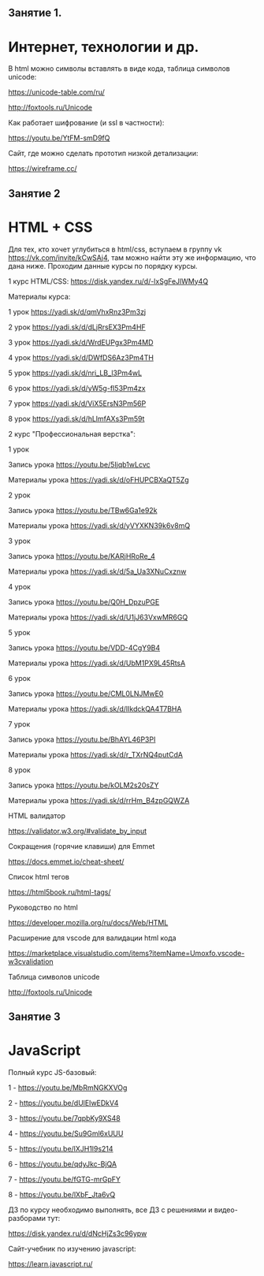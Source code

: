 ## Занятие 1. 
# Интернет, технологии и др.

В html можно символы вставлять в виде кода, таблица символов unicode:

https://unicode-table.com/ru/

http://foxtools.ru/Unicode

Как работает шифрование (и ssl в частности):

https://youtu.be/YtFM-smD9fQ

Сайт, где можно сделать прототип низкой детализации:

https://wireframe.cc/

## Занятие 2
# HTML + CSS

Для тех, кто хочет углубиться в html/css, вступаем в группу vk https://vk.com/invite/kCwSAj4, там можно найти эту же информацию, что дана ниже. Проходим данные курсы по порядку курсы.

1 курс HTML/CSS: https://disk.yandex.ru/d/-lxSgFeJlWMy4Q

Материалы курса:

1 урок https://yadi.sk/d/qmVhxRnz3Pm3zj

2 урок https://yadi.sk/d/dLjRrsEX3Pm4HF

3 урок https://yadi.sk/d/WrdEUPgx3Pm4MD

4 урок https://yadi.sk/d/DWfDS6Az3Pm4TH

5 урок https://yadi.sk/d/nri_LB_l3Pm4wL

6 урок https://yadi.sk/d/yW5g-fI53Pm4zx

7 урок https://yadi.sk/d/ViX5ErsN3Pm56P

8 урок https://yadi.sk/d/hLlmfAXs3Pm59t

2 курс "Профессиональная верстка":

1 урок

Запись урока https://youtu.be/5Ijqb1wLcvc

Материалы урока https://yadi.sk/d/oFHUPCBXaQT5Zg

2 урок

Запись урока https://youtu.be/TBw6Ga1e92k

Материалы урока https://yadi.sk/d/yVYXKN39k6v8mQ

3 урок

Запись урока https://youtu.be/KARjHRoRe_4

Материалы урока https://yadi.sk/d/5a_Ua3XNuCxznw

4 урок

Запись урока https://youtu.be/Q0H_DpzuPGE

Материалы урока https://yadi.sk/d/U1jJ63VxwMR6GQ

5 урок

Запись урока https://youtu.be/VDD-4CgY9B4

Материалы урока https://yadi.sk/d/UbM1PX9L45RtsA

6 урок

Запись урока https://youtu.be/CML0LNJMwE0

Материалы урока https://yadi.sk/d/lIkdckQA4T7BHA

7 урок

Запись урока https://youtu.be/BhAYL46P3PI

Материалы урока https://yadi.sk/d/r_TXrNQ4putCdA

8 урок

Запись урока https://youtu.be/kOLM2s20sZY

Материалы урока https://yadi.sk/d/rrHm_B4zpGQWZA

HTML валидатор

https://validator.w3.org/#validate_by_input

Сокращения (горячие клавиши) для Emmet

https://docs.emmet.io/cheat-sheet/

Список html тегов

https://html5book.ru/html-tags/

Руководство по html

https://developer.mozilla.org/ru/docs/Web/HTML

Расширение для vscode для валидации html кода

https://marketplace.visualstudio.com/items?itemName=Umoxfo.vscode-w3cvalidation

Таблица символов unicode

http://foxtools.ru/Unicode

## Занятие 3
# JavaScript

Полный курс JS-базовый:

1 - https://youtu.be/MbRmNGKXVOg

2 - https://youtu.be/dUlEIwEDkV4

3 - https://youtu.be/7qpbKy9XS48

4 - https://youtu.be/Su9Gml6xUUU

5 - https://youtu.be/lXJH1l9s214

6 - https://youtu.be/qdyJkc-BjQA

7 - https://youtu.be/fGTG-mrGpFY

8 - https://youtu.be/lXbF_Jta6vQ

ДЗ по курсу необходимо выполнять, все ДЗ с решениями и видео-разборами тут:

https://disk.yandex.ru/d/dNcHjZs3c96ypw

Сайт-учебник по изучению javascript:

https://learn.javascript.ru/